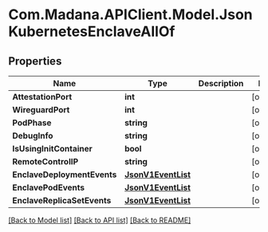 
# Com.Madana.APIClient.Model.JsonKubernetesEnclaveAllOf

## Properties

Name | Type | Description | Notes
------------ | ------------- | ------------- | -------------
**AttestationPort** | **int** |  | [optional] 
**WireguardPort** | **int** |  | [optional] 
**PodPhase** | **string** |  | [optional] 
**DebugInfo** | **string** |  | [optional] 
**IsUsingInitContainer** | **bool** |  | [optional] 
**RemoteControlIP** | **string** |  | [optional] 
**EnclaveDeploymentEvents** | [**JsonV1EventList**](JsonV1EventList.md) |  | [optional] 
**EnclavePodEvents** | [**JsonV1EventList**](JsonV1EventList.md) |  | [optional] 
**EnclaveReplicaSetEvents** | [**JsonV1EventList**](JsonV1EventList.md) |  | [optional] 

[[Back to Model list]](../README.md#documentation-for-models)
[[Back to API list]](../README.md#documentation-for-api-endpoints)
[[Back to README]](../README.md)

